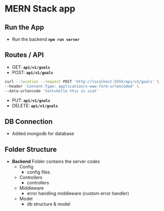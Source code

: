 # MERN Stack app

## Run the App

- Run the backend **`npm run server`**
## Routes / API

- GET: **`api/v1/goals`**
- POST: **`api/v1/goals`**
```bash
curl --location --request POST 'http://localhost:5555/api/v1/goals' \
--header 'Content-Type: application/x-www-form-urlencoded' \
--data-urlencode 'text=hello this is siat'
```
- PUT: **`api/v1/goals`**
- DELETE: **`api/v1/goals`**

## DB Connection 

- Added mongodb for database

## Folder Structure 

- **Backend** Folder contains the server codes
  - Config 
    - config files
  - Controllers
    - controllers
  - Middleware
    - error handling middleware (custom error handler)
  - Model
    - db structure & model
